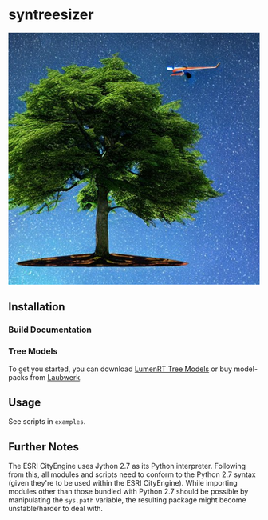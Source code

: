 # syntreesizer

![logo](./logo.png)

## Installation

### Build Documentation

### Tree Models

To get you started, you can download [LumenRT Tree Models](https://hub.arcgis.com/content/e49b1fb0f56e40c19ff6e7ad4e546dad/about) or buy model-packs from [Laubwerk](htpps://laubwerk.com).

## Usage

See scripts in `examples`.

## Further Notes

The ESRI CityEngine uses Jython 2.7 as its Python interpreter. Following from this, all modules and scripts need to conform to the Python 2.7 syntax (given they're to be used within the ESRI CityEngine).
While importing modules other than those bundled with Python 2.7 should be possible by manipulating the `sys.path` variable, the resulting package might
become unstable/harder to deal with.

